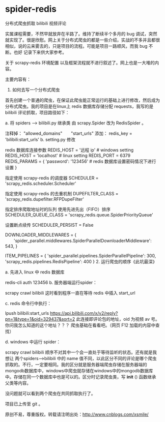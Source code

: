 # spider-redis
分布式爬虫抓取 bilibili 视频评论


实属课程需要，不然早就放弃在半路了。维持了断续半个多月的 bug 调试，突然就实现了。很是欣慰。网上关于分布式爬虫的都是一些介绍，实战的不多并且都很相似，说的云来雾去的，只是项目的流程。可能是项目一路顺风，而我 bug 不断。也好 记录下来供大家参考。

关于 scrapy-redis 环境配置 以及框架流程就不进行叙述了。网上也是一大堆的内容。

主要内容有：

1. 如何去写一个分布式爬虫

首先创建一个普通的爬虫，在保证此爬虫能正常运行的基础上进行修改，然后成为分布式爬虫。我的项目是在linux上 redis 数据库存储分配 requests，我写的是 bilibili 评论抓取，项目路径如下：



a. 将 spiders --> bilibili.py 继承类 由 scrapy.Spider 改为 RedisSpider 。

注释掉： "allowed_domains"　　"start_urls" 
添加： redis_key = 'bilibili:start_urls'
b. setting.py 修改

redis 数据库连接参数
REDIS_HOST = '远程 ip'  # windows setting
REDIS_HOST = 'localhost' # linux setting
REDIS_PORT = 6379
REDIS_PARAMS = {
   'password': '123456' # redis 数据库设置密码情况下进行设置
}

指定使用 scrapy-redis 的调度器
SCHEDULER = 'scrapy_redis.scheduler.Scheduler'

指定使用 scrapy-redis 的去重机制
DUPEFILTER_CLASS = 'scrapy_redis.dupefilter.RFPDupeFilter'

指定排序爬取地址时的队列
使用先进先出（FIFO）排序
SCHEDULER_QUEUE_CLASS = 'scrapy_redis.queue.SpiderPriorityQueue'

设置断点续传
SCHEDULER_PERSIST = False

DOWNLOADER_MIDDLEWARES = {   
　　'spider_parallel.middlewares.SpiderParallelDownloaderMiddleware': 543,
}

ITEM_PIPELINES = {
   'spider_parallel.pipelines.SpiderParallelPipeline': 300,
   'scrapy_redis.pipelines.RedisPipeline': 400
}
2. 运行爬虫的顺序《此坑最深》

a. 先进入 linux 中 redis 数据库

redis-cli
auth 123456
b. 服务器端运行spider：

scrapy crawl bilibili
这时看到程序一直在等待 redis 中插入 start_url

c. redis 命令行中执行：

lpush bilibili:start_urls https://api.bilibili.com/x/v2/reply?pn=1&type=1&oid=329437&sort=2
此连接即评论包的地址，oid 为视频 av 号。你问我怎么知道的这个地址？？？ 爬虫基础在看看吧。（网页 F12 加载的内容中查找）

d. windows 中运行 spider：

scrapy crawl bilibili
顺序不对其中一个会一直处于等待监听的状态。还有就是我想让 两个spiders-->bilibili 中的 name 值不同，以此区分不同的评论是哪个爬虫抓取的。不行，一定要相同。我的区分就是服务器端爬虫存储在服务器端的mongodb数据库中，windows中爬虫就存储在windows中的mongodb数据库中。存储在同一个数据库中也是可以的。区分时记录爬虫类，写 __init__ () 函数继承父类等内容。

没问题就可以看到两个爬虫在共同抓取执行了。

项目已上传至 git 。

原创不易，尊重版权。转载请注明出处：http://www.cnblogs.com/xsmile/

 

